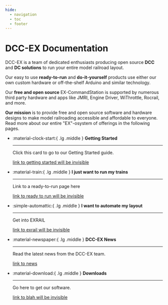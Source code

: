 ```yaml
---
hide:
  - navigation
  - toc
  - footer
---
```


# DCC-EX Documentation

DCC-EX is a team of dedicated enthusiasts producing open source **DCC** and **DC solutions** to run your entire model railroad layout.

Our easy to use **ready-to-run** and **do-it-yourself** products use either our own custom hardware or off-the-shelf Arduino and similar technology.

Our **free and open source** EX-CommandStation is supported by numerous third party hardware and apps like JMRI, Engine Driver, WiThrottle, Rocrail, and more.

**Our mission** is to provide free and open source software and hardware designs to make model railroading accessible and affordable to everyone. Read more about our entire "EX"-osystem of offerings in the following pages.

<div class="grid cards" markdown>

- :material-clock-start:{ .lg .middle } __Getting Started__

    ---

    Click this card to go to our Getting Started guide.

    [link to getting started will be invisible](/getting-started/01-getting-started.md)

- :material-train:{ .lg .middle } __I just want to run my trains__

    ---

    Link to a ready-to-run page here

    [link to ready to run will be invisible](/products/ex-csb1/1-ex-csb1.md)

- :simple-automattic:{ .lg .middle } __I want to automate my layout__

    ---

    Get into EXRAIL

    [link to exrail will be invisible](/products/ex-commandstation/exrail/1-exrail.md)

- :material-newspaper:{ .lg .middle } __DCC-EX News__

    ---

    Read the latest news from the DCC-EX team.

    [link to news](/news/index.md)

- :material-download:{ .lg .middle } __Downloads__

    ---

    Go here to get our software.

    [link to blah will be invisible](/getting-started/10-downloads.md)

</div>
